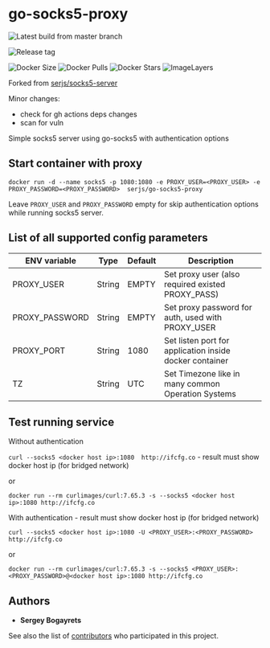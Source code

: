 # go-socks5-proxy

![Latest build from master branch](https://github.com/edgd1er/socks5-server/workflows/Latest%20tag%20from%20master%20branch/badge.svg)

![Release tag](https://github.com/edgd1er/socks5-server/workflows/Release%20tag/badge.svg)

![Docker Size](https://badgen.net/docker/size/edgd1er/socks5-server?icon=docker&label=Size)
![Docker Pulls](https://badgen.net/docker/pulls/edgd1er/socks5-server?icon=docker&label=Pulls)
![Docker Stars](https://badgen.net/docker/stars/edgd1er/socks5-server?icon=docker&label=Stars)
![ImageLayers](https://badgen.net/docker/layers/edgd1er/socks5-server?icon=docker&label=Layers)

Forked from [serjs/socks5-server](https://github.com/serjs/socks5-server/)

Minor changes:
* check for gh actions deps changes
* scan for vuln


Simple socks5 server using go-socks5 with authentication options

## Start container with proxy

```docker run -d --name socks5 -p 1080:1080 -e PROXY_USER=<PROXY_USER> -e PROXY_PASSWORD=<PROXY_PASSWORD>  serjs/go-socks5-proxy```

Leave `PROXY_USER` and `PROXY_PASSWORD` empty for skip authentication options while running socks5 server.

## List of all supported config parameters

|ENV variable|Type|Default|Description|
|------------|----|-------|-----------|
|PROXY_USER|String|EMPTY|Set proxy user (also required existed PROXY_PASS)|
|PROXY_PASSWORD|String|EMPTY|Set proxy password for auth, used with PROXY_USER|
|PROXY_PORT|String|1080|Set listen port for application inside docker container|
|TZ|String|UTC|Set Timezone like in many common Operation Systems|

## Test running service

Without authentication

```curl --socks5 <docker host ip>:1080  http://ifcfg.co``` - result must show docker host ip (for bridged network)

or

```docker run --rm curlimages/curl:7.65.3 -s --socks5 <docker host ip>:1080 http://ifcfg.co```

With authentication - result must show docker host ip (for bridged network)

```curl --socks5 <docker host ip>:1080 -U <PROXY_USER>:<PROXY_PASSWORD> http://ifcfg.co```

or

```docker run --rm curlimages/curl:7.65.3 -s --socks5 <PROXY_USER>:<PROXY_PASSWORD>@<docker host ip>:1080 http://ifcfg.co```

## Authors

* **Sergey Bogayrets**

See also the list of [contributors](https://github.com/serjs/socks5-server/graphs/contributors) who participated in this project.
